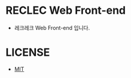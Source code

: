 # RECLEC Web Front-end
 - 레크레크 Web Front-end 입니다.
 
# LICENSE
 - [MIT](https://github.com/lecrec/web/blob/master/LICENSE)
